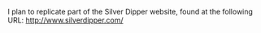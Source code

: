 I plan to replicate part of the Silver Dipper website, found at the following URL:
http://www.silverdipper.com/

